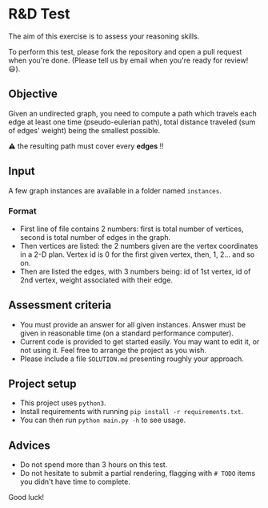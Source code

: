 # R&D Test

The aim of this exercise is to assess your reasoning skills.

To perform this test, please fork the repository and open a pull request when you're done. (Please tell us by email when you're ready for review! :smiley:).

## Objective
Given an undirected graph, you need to compute a path which travels each edge at least one time (pseudo-eulerian path), total distance traveled (sum of edges' weight) being the smallest possible.

⚠️ the resulting path must cover every **edges** !!

## Input
A few graph instances are available in a folder named `instances`.

### Format
- First line of file contains 2 numbers: first is total number of vertices, second is total number of edges in the graph.
- Then vertices are listed: the 2 numbers given are the vertex coordinates in a 2-D plan. Vertex id is 0 for the first given vertex, then, 1, 2... and so on.
- Then are listed the edges, with 3 numbers being: id of 1st vertex, id of 2nd vertex, weight associated with their edge.

## Assessment criteria
- You must provide an answer for all given instances. Answer must be given in reasonable time (on a standard performance computer).
- Current code is provided to get started easily. You may want to edit it, or not using it. Feel free to arrange the project as you wish.
- Please include a file `SOLUTION.md` presenting roughly your approach.

## Project setup
- This project uses `python3`.
- Install requirements with running `pip install -r requirements.txt`.
- You can then run `python main.py -h` to see usage.

## Advices
- Do not spend more than 3 hours on this test.
- Do not hesitate to submit a partial rendering, flagging with `# TODO` items you didn't have time to complete.


Good luck!
